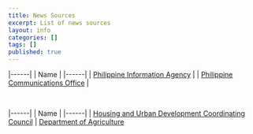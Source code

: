 ```yaml
---
title: News Sources
excerpt: List of news sources
layout: info
categories: []
tags: []
published: true
---
```


|------|
| Name |
|------|
| [Philippine Information Agency](http://news.pia.gov.ph/) |
| [Philippine Communications Office](http://news.pia.gov.ph/) |

&nbsp;

|------|
| Name |
|------|
| [Housing and Urban Development Coordinating Council](http://www.hudcc.gov.ph/)
| [Department of Agriculture](http://www.dar.gov.ph/)
